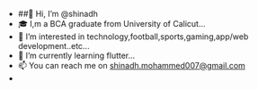 - ##👋 Hi, I’m @shinadh
- 🎓 I,m a BCA graduate from University of Calicut...
- 👀 I’m interested in technology,football,sports,gaming,app/web development..etc...
- 🌱 I’m currently learning flutter...
- 📫 You can reach me on shinadh.mohammed007@gmail.com 
- 

<!---
shinadh/shinadh is a ✨ special ✨ repository because its `README.md` (this file) appears on your GitHub profile.
You can click the Preview link to take a look at your changes.
--->
